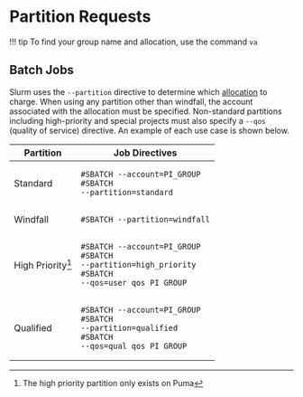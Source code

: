 # Partition Requests

!!! tip
    To find your group name and allocation, use the command ```va```


## Batch Jobs

Slurm uses the ```--partition``` directive to determine which [allocation](../../allocations/) to charge. When using any partition other than windfall, the account associated with the allocation must be specified. Non-standard partitions including high-priority and special projects must also specify a ```--qos``` (quality of service) directive. An example of each use case is shown below. 

|Partition|Job Directives|
|-|-|
|Standard|<pre><code>#SBATCH --account=PI_GROUP<br>#SBATCH --partition=standard</code></pre>|
|Windfall|<pre><code>#SBATCH --partition=windfall</code></pre>|
|High Priority[^1]|<pre><code>#SBATCH --account=PI_GROUP<br>#SBATCH --partition=high_priority<br>#SBATCH --qos=user_qos_PI_GROUP</code></pre>|
|Qualified|<pre><code>#SBATCH --account=PI_GROUP<br>#SBATCH --partition=qualified<br>#SBATCH --qos=qual_qos_PI_GROUP</code></pre>|

[^1]: The high priority partition only exists on Puma